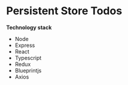 # Persistent Store Todos

**Technology stack**

- Node
- Express
- React
- Typescript
- Redux
- Blueprintjs
- Axios